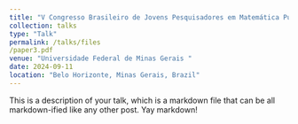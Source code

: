 ```yaml
---
title: "V Congresso Brasileiro de Jovens Pesquisadores em Matemática Pura, Aplicada e Estatística (V CBJME)"
collection: talks
type: "Talk"
permalink: /talks/files
/paper3.pdf
venue: "Universidade Federal de Minas Gerais "
date: 2024-09-11
location: "Belo Horizonte, Minas Gerais, Brazil"
---
```


This is a description of your talk, which is a markdown file that can be all markdown-ified like any other post. Yay markdown!
